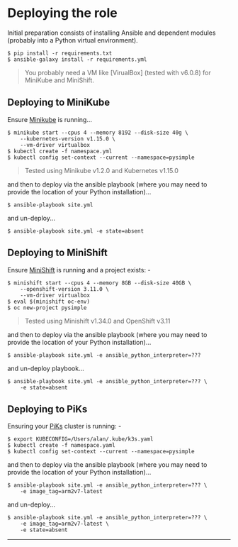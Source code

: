 # Deploying the role

Initial preparation consists of installing Ansible and
dependent modules (probably into a Python virtual environment).

    $ pip install -r requirements.txt
    $ ansible-galaxy install -r requirements.yml

>   You probably need a VM like [VirualBox] (tested with v6.0.8) for
    MiniKube and MiniShift.

## Deploying to MiniKube

Ensure [Minikube] is running...

    $ minikube start --cpus 4 --memory 8192 --disk-size 40g \
        --kubernetes-version v1.15.0 \
        --vm-driver virtualbox
    $ kubectl create -f namespace.yml
    $ kubectl config set-context --current --namespace=pysimple

>   Tested using Minikube v1.2.0 and Kubernetes v1.15.0

and then to deploy via the ansible playbook (where you may need
to provide the location of your Python installation)...

    $ ansible-playbook site.yml

and un-deploy...

    $ ansible-playbook site.yml -e state=absent

## Deploying to MiniShift

Ensure [MiniShift] is running and a project exists: -

    $ minishift start --cpus 4 --memory 8GB --disk-size 40GB \
        --openshift-version 3.11.0 \
        --vm-driver virtualbox
    $ eval $(minishift oc-env)
    $ oc new-project pysimple

>   Tested using Minishift v1.34.0 and OpenShift v3.11

and then to deploy via the ansible playbook (where you may need
to provide the location of your Python installation)...

    $ ansible-playbook site.yml -e ansible_python_interpreter=???

and un-deploy playbook...

    $ ansible-playbook site.yml -e ansible_python_interpreter=??? \
        -e state=absent

## Deploying to PiKs

Ensuring your [PiKs] cluster is running: -

    $ export KUBECONFIG=/Users/alan/.kube/k3s.yaml
    $ kubectl create -f namespace.yaml
    $ kubectl config set-context --current --namespace=pysimple

and then to deploy via the ansible playbook (where you may need
to provide the location of your Python installation)...

    $ ansible-playbook site.yml -e ansible_python_interpreter=??? \
        -e image_tag=arm2v7-latest

and un-deploy...

    $ ansible-playbook site.yml -e ansible_python_interpreter=??? \
        -e image_tag=arm2v7-latest \
        -e state=absent
    
---

[minikube]: https://kubernetes.io/docs/tutorials/hello-minikube
[minishift]: https://github.com/minishift/minishift
[piks]: https://gitlab.com/a.b.christie/piks
[virtualbox]: https://www.virtualbox.org
